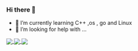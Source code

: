 


### Hi there 👋

- 🌱 I’m currently learning C++ ,os , go and Linux
- 🤔 I’m looking for help with ...



<a href="https://github.com/anuraghazra/github-readme-stats">
  <img align="center" src="https://github-readme-stats.vercel.app/api?username=Gidi233&show_icons=true&theme=gruvbox_light&layout=compact" />
</a>
<a href="https://github.com/anuraghazra/convoychat">
  <img align="center" src="https://github-readme-stats.vercel.app/api/top-langs/?username=Gidi233&theme=solarized-light&layout=compact" >
</a>
<a >
  <img align="center" src="https://stats.justsong.cn/api/leetcode?username=i3old-6oldbergqju&cn=true&">
</a>
